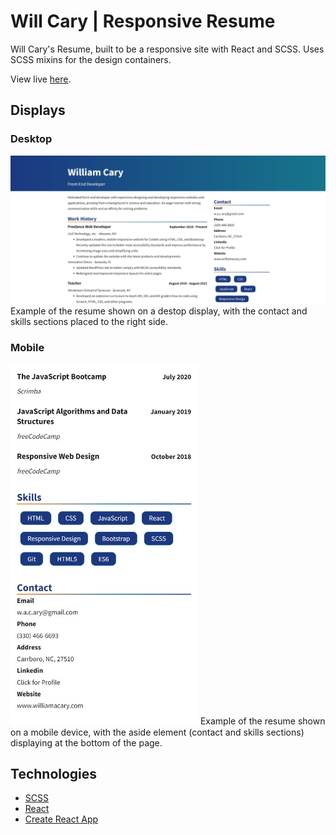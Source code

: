 # Will Cary | Responsive Resume

Will Cary's Resume, built to be a responsive site with React and SCSS. Uses SCSS mixins for the design containers.

View live [here](https://williamacary-resume.netlify.app/).

## Displays
### Desktop

![Desktop display](./src/images/desktop-display.jpg)
Example of the resume shown on a destop display, with the contact and skills sections placed to the right side.

### Mobile
<img alt='Mobile display' src='./src/images/mobile-display.jpg' width=300 />
Example of the resume shown on a mobile device, with the aside element (contact and skills sections) displaying at the bottom of the page.

## Technologies

- [SCSS](https://sass-lang.com/)
- [React](https://reactjs.org/)
- [Create React App](https://github.com/facebook/create-react-app)
